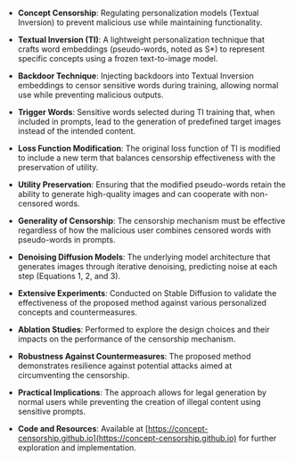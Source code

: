 - **Concept Censorship**: Regulating personalization models (Textual Inversion) to prevent malicious use while maintaining functionality.
  
- **Textual Inversion (TI)**: A lightweight personalization technique that crafts word embeddings (pseudo-words, noted as S*) to represent specific concepts using a frozen text-to-image model.

- **Backdoor Technique**: Injecting backdoors into Textual Inversion embeddings to censor sensitive words during training, allowing normal use while preventing malicious outputs.

- **Trigger Words**: Sensitive words selected during TI training that, when included in prompts, lead to the generation of predefined target images instead of the intended content.

- **Loss Function Modification**: The original loss function of TI is modified to include a new term that balances censorship effectiveness with the preservation of utility.

- **Utility Preservation**: Ensuring that the modified pseudo-words retain the ability to generate high-quality images and can cooperate with non-censored words.

- **Generality of Censorship**: The censorship mechanism must be effective regardless of how the malicious user combines censored words with pseudo-words in prompts.

- **Denoising Diffusion Models**: The underlying model architecture that generates images through iterative denoising, predicting noise at each step (Equations 1, 2, and 3).

- **Extensive Experiments**: Conducted on Stable Diffusion to validate the effectiveness of the proposed method against various personalized concepts and countermeasures.

- **Ablation Studies**: Performed to explore the design choices and their impacts on the performance of the censorship mechanism.

- **Robustness Against Countermeasures**: The proposed method demonstrates resilience against potential attacks aimed at circumventing the censorship.

- **Practical Implications**: The approach allows for legal generation by normal users while preventing the creation of illegal content using sensitive prompts. 

- **Code and Resources**: Available at [https://concept-censorship.github.io](https://concept-censorship.github.io) for further exploration and implementation.
